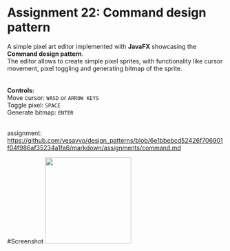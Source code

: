 # Assignment 22: Command design pattern

A simple pixel art editor implemented with **JavaFX** showcasing the **Command design pattern**.<br>
The editor allows to create simple pixel sprites, with functionality like cursor movement, pixel toggling and generating bitmap of the sprite.
<br><BR><BR>
**Controls:**
<BR>Move cursor:  `WASD` or `ARROW KEYS`
<BR>Toggle pixel:  `SPACE`
<BR>Generate bitmap:  `ENTER`

<BR>assignment: https://github.com/vesavvo/design_patterns/blob/6e1bbebcd52426f706901f04f986af35234a1fa6/markdown/assignments/command.md

#Screenshot
<img src="https://i.gyazo.com/1e27b2e87b12e9c46d5eed11bd7ce4eb.png" width="200"/>
